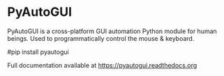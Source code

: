 # PyAutoGUI 

PyAutoGUI is a cross-platform GUI automation Python module for human beings. Used to programmatically control the mouse & keyboard.

#pip install pyautogui

Full documentation available at https://pyautogui.readthedocs.org
